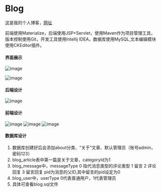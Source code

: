 # Blog

这是我的个人博客，[网址](http://www.acodesigner.tech)

前端使用Materialize，后端使用JSP+Servlet，使用Maven作为项目管理工具，版本控制使用Git，开发工具使用Intellij IDEA，数据库使用MySQL,文本编辑模块使用CKEditor插件。
#### 界面展示
![image](https://github.com/codesign-er/MarkdownPictures/raw/master/Blog/home.png)

![image](https://github.com/codesign-er/MarkdownPictures/raw/master/Blog/backend.png)
#### 后端设计
![image](https://github.com/codesign-er/MarkdownPictures/raw/master/Blog/Blog.png)
#### 前端设计
![image](https://github.com/codesign-er/MarkdownPictures/raw/master/Blog/index.jsp.png)
![image](https://github.com/codesign-er/MarkdownPictures/raw/master/Blog/manage.jsp.png)
![image](https://github.com/codesign-er/MarkdownPictures/raw/master/Blog/login.jsp.png)
#### 数据库设计
1. 数据库创建好后会添加about分类、“关于”文章、默认管理员（账号admin，密码123）
2. blog_article表中第一篇是关于文章，categoryId为1
3. blog_message中，messageType 0 指代消息类型的评论类型 1 留言 2 评论回复 3 留言回复 pid为消息的父ID,其中留言的pid设定为0
4. blog_user中，userType 0代表普通用户，1代表管理员
5. 具体可查看blog.sql文件
